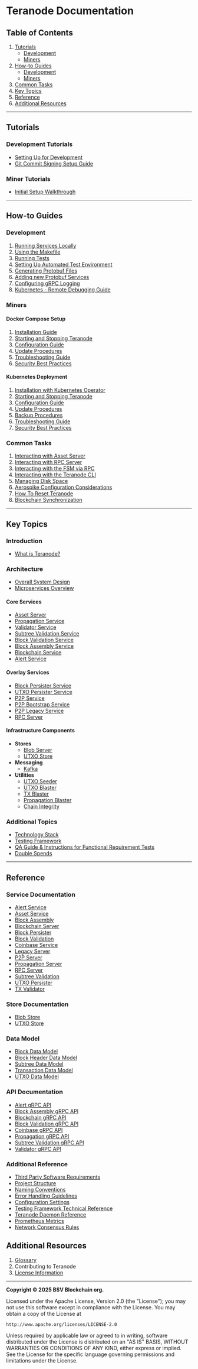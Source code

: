 # Teranode Documentation

## Table of Contents

1. [Tutorials](#tutorials)
   - [Development](#development-tutorials)
   - [Miners](#miner-tutorials)
2. [How-to Guides](#how-to-guides)
   - [Development](#development)
   - [Miners](#miners)
3. [Common Tasks](#common)
4. [Key Topics](#key-topics)
5. [Reference](#reference)
6. [Additional Resources](#additional-resources)

-----

## Tutorials

### Development Tutorials
- [Setting Up for Development](docs/tutorials/developers/developerSetup.md)
- [Git Commit Signing Setup Guide](docs/tutorials/developers/gitCommitSigningSetupGuide.md)

### Miner Tutorials

- [Initial Setup Walkthrough](docs/tutorials/miners/minersGettingStarted.md)

-----

## How-to Guides

### Development

1. [Running Services Locally](docs/howto/locallyRunningServices.md)
2. [Using the Makefile](docs/howto/makefile.md)
3. [Running Tests](docs/howto/runningTests.md)
4. [Setting Up Automated Test Environment](docs/howto/automatedTestingHowTo.md)
5. [Generating Protobuf Files](docs/howto/generatingProtobuf.md)
6. [Adding new Protobuf Services](docs/howto/addingNewProtobufServices.md)
7. [Configuring gRPC Logging](docs/howto/configuringGrpcLogging.md)
8. [Kubernetes - Remote Debugging Guide](docs/howto/howToRemoteDebugTeranode.md)

### Miners

#### Docker Compose Setup

1. [Installation Guide](docs/howto/miners/docker/minersHowToInstallation.md)
2. [Starting and Stopping Teranode](docs/howto/miners/docker/minersHowToStopStartDockerTeranode.md)
3. [Configuration Guide](docs/howto/miners/docker/minersHowToConfigureTheNode.md)
4. [Update Procedures](docs/howto/miners/docker/minersUpdatingTeranode.md)
5. [Troubleshooting Guide](docs/howto/miners/docker/minersHowToTroubleshooting.md)
6. [Security Best Practices](docs/howto/miners/docker/minersSecurityBestPractices.md)

#### Kubernetes Deployment

1. [Installation with Kubernetes Operator](docs/howto/miners/kubernetes/minersHowToInstallation.md)
2. [Starting and Stopping Teranode](docs/howto/miners/kubernetes/minersHowToStopStartKubernetesTeranode.md)
3. [Configuration Guide](docs/howto/miners/kubernetes/minersHowToConfigureTheNode.md)
4. [Update Procedures](docs/howto/miners/kubernetes/minersUpdatingTeranode.md)
5. [Backup Procedures](docs/howto/miners/kubernetes/minersHowToBackup.md)
6. [Troubleshooting Guide](docs/howto/miners/kubernetes/minersHowToTroubleshooting.md)
7. [Security Best Practices](docs/howto/miners/kubernetes/minersSecurityBestPractices.md)


### Common Tasks

1. [Interacting with Asset Server](docs/howto/miners/minersHowToInteractWithAssetServer.md)
2. [Interacting with RPC Server](docs/howto/miners/minersHowToInteractWithRPCServer.md)
3. [Interacting with the FSM via RPC](docs/howto/miners/minersHowToInteractWithFSM.md)
4. [Interacting with the Teranode CLI](docs/howto/miners/minersHowToTeranodeCLI.md)
5. [Managing Disk Space](docs/howto/miners/minersManagingDiskSpace.md)
6. [Aerospike Configuration Considerations](docs/howto/miners/minersHowToAerospikeTuning.md)
7. [How To Reset Teranode](docs/howto/miners/minersHowToResetTeranode.md)
8. [Blockchain Synchronization](docs/howto/miners/minersHowToSyncTheNode.md)

-----

## Key Topics

### Introduction
- [What is Teranode?](docs/topics/teranodeIntro.md)

### Architecture
- [Overall System Design](docs/topics/architecture/teranode-overall-system-design.md)
- [Microservices Overview](docs/topics/architecture/teranode-microservices-overview.md)

#### Core Services
- [Asset Server](docs/topics/services/assetServer.md)
- [Propagation Service](docs/topics/services/propagation.md)
- [Validator Service](docs/topics/services/validator.md)
- [Subtree Validation Service](docs/topics/services/subtreeValidation.md)
- [Block Validation Service](docs/topics/services/blockValidation.md)
- [Block Assembly Service](docs/topics/services/blockAssembly.md)
- [Blockchain Service](docs/topics/services/blockchain.md)
- [Alert Service](docs/topics/services/alert.md)

#### Overlay Services
- [Block Persister Service](docs/topics/services/blockPersister.md)
- [UTXO Persister Service](docs/topics/services/utxoPersister.md)
- [P2P Service](docs/topics/services/p2p.md)
- [P2P Bootstrap Service](docs/topics/services/p2pBootstrap.md)
- [P2P Legacy Service](docs/topics/services/p2pLegacy.md)
- [RPC Server](docs/topics/services/rpc.md)

#### Infrastructure Components
- **Stores**
   - [Blob Server](docs/topics/stores/blob.md)
   - [UTXO Store](docs/topics/stores/utxo.md)
- **Messaging**
   - [Kafka](docs/topics/kafka/kafka.md)
- **Utilities**
   - [UTXO Seeder](docs/commands/seeder.md)
   - [UTXO Blaster](docs/commands/utxoBlaster.md)
   - [TX Blaster](docs/commands/txBlaster.md)
   - [Propagation Blaster](docs/commands/propagationBlaster.md)
   - [Chain Integrity](docs/commands/chainIntegrity.md)

### Additional Topics
- [Technology Stack](docs/topics/technologyStack.md)
- [Testing Framework](docs/topics/understandingTheTestingFramework.md)
- [QA Guide & Instructions for Functional Requirement Tests](test/README.md)
- [Double Spends](docs/topics/architecture/understandingDoubleSpends.md)

-----

## Reference

### Service Documentation
- [Alert Service](docs/references/services/alert_reference.md)
- [Asset Service](docs/references/services/asset_reference.md)
- [Block Assembly](docs/references/services/blockassembly_reference.md)
- [Blockchain Server](docs/references/services/blockchain_reference.md)
- [Block Persister](docs/references/services/blockpersister_reference.md)
- [Block Validation](docs/references/services/blockvalidation_reference.md)
- [Coinbase Service](docs/references/services/coinbase_reference.md)
- [Legacy Server](docs/references/services/legacy_reference.md)
- [P2P Server](docs/references/services/p2p_reference.md)
- [Propagation Server](docs/references/services/propagation_reference.md)
- [RPC Server](docs/references/services/rpc_reference.md)
- [Subtree Validation](docs/references/services/subtreevalidation_reference.md)
- [UTXO Persister](docs/references/services/utxopersister_reference.md)
- [TX Validator](docs/references/services/validator_reference.md)

### Store Documentation
- [Blob Store](docs/references/stores/blob_reference.md)
- [UTXO Store](docs/references/stores/utxo_reference.md)

### Data Model
- [Block Data Model](docs/topics/datamodel/block_data_model.md)
- [Block Header Data Model](docs/topics/datamodel/block_header_data_model.md)
- [Subtree Data Model](docs/topics/datamodel/subtree_data_model.md)
- [Transaction Data Model](docs/topics/datamodel/transaction_data_model.md)
- [UTXO Data Model](docs/topics/datamodel/utxo_data_model.md)

### API Documentation
- [Alert gRPC API](docs/references/protobuf_docs/alertProto.md)
- [Block Assembly gRPC API](docs/references/protobuf_docs/blockassemblyProto.md)
- [Blockchain gRPC API](docs/references/protobuf_docs/blockchainProto.md)
- [Block Validation gRPC API](docs/references/protobuf_docs/blockvalidationProto.md)
- [Coinbase gRPC API](docs/references/protobuf_docs/coinbaseProto.md)
- [Propagation gRPC API](docs/references/protobuf_docs/propagationProto.md)
- [Subtree Validation gRPC API](docs/references/protobuf_docs/subtreevalidationProto.md)
- [Validator gRPC API](docs/references/protobuf_docs/validatorProto.md)

### Additional Reference
- [Third Party Software Requirements](docs/references/thirdPartySoftwareRequirements.md)
- [Project Structure](docs/references/projectStructure.md)
- [Naming Conventions](docs/references/namingConventions.md)
- [Error Handling Guidelines](docs/references/errorHandling.md)
- [Configuration Settings](docs/references/settings.md)
- [Testing Framework Technical Reference](docs/references/testingTechnicalReference.md)
- [Teranode Daemon Reference](docs/references/teranodeDaemonReference.md)
- [Prometheus Metrics](docs/references/prometheusMetrics.md)
- [Network Consensus Rules](docs/references/networkConsensusRules.md)

## Additional Resources
1. [Glossary](docs/references/glossary.md)
2. Contributing to Teranode
3. [License Information](docs/references/licenseInformation.md)

---

**Copyright © 2025 BSV Blockchain org.**

Licensed under the Apache License, Version 2.0 (the "License");
you may not use this software except in compliance with the License.
You may obtain a copy of the License at

    http://www.apache.org/licenses/LICENSE-2.0

Unless required by applicable law or agreed to in writing, software
distributed under the License is distributed on an "AS IS" BASIS,
WITHOUT WARRANTIES OR CONDITIONS OF ANY KIND, either express or implied.
See the License for the specific language governing permissions and
limitations under the License.
